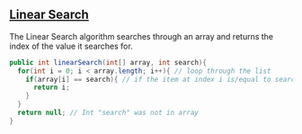## [Linear Search](https://www.w3schools.com/dsa/dsa_algo_linearsearch.php)
The Linear Search algorithm searches through an array and returns the index of the value it searches for.
```java
public int linearSearch(int[] array, int search){
  for(int i = 0; i < array.length; i++){ // loop through the list
    if(array[i] == search){ // if the item at index i is/equal to search return i (index)
      return i;
    }
  }
  return null; // Int "search" was not in array
}
```